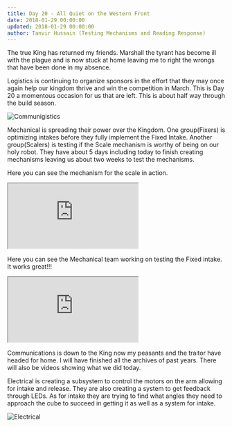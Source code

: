 ```yaml
---
title: Day 20 - All Quiet on the Western Front
date: 2018-01-29 00:00:00
updated: 2018-01-29 00:00:00
author: Tanvir Hussain (Testing Mechanisms and Reading Response)
---
```


The true King has returned my friends. Marshall the tyrant has become ill with the plague and is now stuck at home leaving me to right the wrongs that have been done in my absence.

Logistics is continuing to organize sponsors in the effort that they may once again help our kingdom thrive and win the competition in March. This is Day 20 a momentous occasion for us that are left. This is about half way through the build season.

![Communigistics](/images/20180129/communigistics.jpg)

Mechanical is spreading their power over the Kingdom. One group(Fixers) is optimizing intakes before they fully implement the Fixed Intake. Another group(Scalers) is testing if the Scale mechanism is worthy of being on our holy robot. They have about 5 days including today to finish creating mechanisms leaving us about two weeks to test the mechanisms.

Here you can see the mechanism for the scale in action.

<div class="videowrapper">
  <iframe src="https://www.youtube.com/embed/qjU0sIeVgBc" allowfullscreen></iframe>
</div>

Here you can see the Mechanical team working on testing the Fixed intake. It works great!!!

<div class="videowrapper">
  <iframe src="https://www.youtube.com/embed/2dNZvUrMAvY" allowfullscreen></iframe>
</div>

Communications is down to the King now my peasants and the traitor have headed for home. I will have finished all the archives of past years. There will also be videos showing what we did today.

Electrical is creating a subsystem to control the motors on the arm allowing for intake and release. They are also creating a system to get feedback through LEDs. As for intake they are trying to find what angles they need to approach the cube to succeed in getting it as well as a system for intake.

![Electrical](/images/20180129/electrical.jpg)

